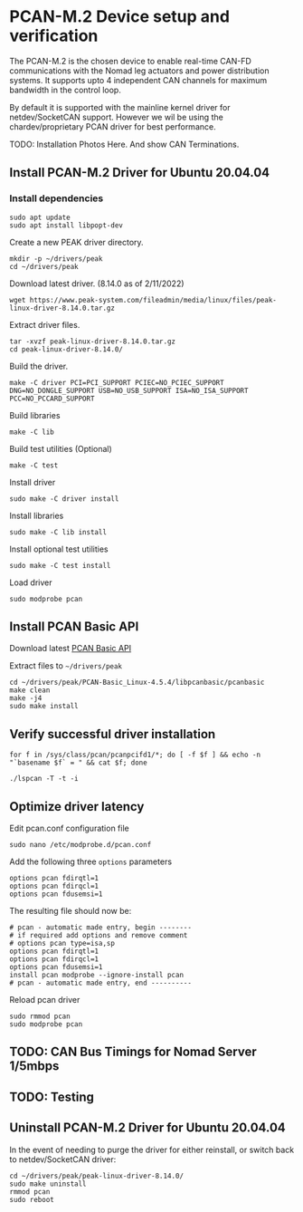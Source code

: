 # PCAN-M.2 Device setup and verification

The PCAN-M.2 is the chosen device to enable real-time CAN-FD communications with the Nomad leg actuators and power distribution systems. It supports upto 4 independent CAN channels for maximum bandwidth in the control loop.

By default it is supported with the mainline kernel driver for netdev/SocketCAN support.  However we wil be using the chardev/proprietary PCAN driver for best performance.  

TODO: Installation Photos Here.  And show CAN Terminations.

## Install PCAN-M.2 Driver for Ubuntu 20.04.04

### Install dependencies

```
sudo apt update
sudo apt install libpopt-dev
```

Create a new PEAK driver directory.

```
mkdir -p ~/drivers/peak
cd ~/drivers/peak
```

Download latest driver. (8.14.0 as of 2/11/2022)

```
wget https://www.peak-system.com/fileadmin/media/linux/files/peak-linux-driver-8.14.0.tar.gz
```

Extract driver files.

```
tar -xvzf peak-linux-driver-8.14.0.tar.gz
cd peak-linux-driver-8.14.0/
```

Build the driver.

```
make -C driver PCI=PCI_SUPPORT PCIEC=NO_PCIEC_SUPPORT DNG=NO_DONGLE_SUPPORT USB=NO_USB_SUPPORT ISA=NO_ISA_SUPPORT PCC=NO_PCCARD_SUPPORT
```

Build libraries

```
make -C lib
```

Build test utilities (Optional)

```
make -C test
```

Install driver

```
sudo make -C driver install
```

Install libraries

```
sudo make -C lib install
```

Install optional test utilities

```
sudo make -C test install
```

Load driver

```
sudo modprobe pcan
```

## Install PCAN Basic API

Download latest [PCAN Basic API](https://www.peak-system.com/quick/BasicLinux)

Extract files to ```~/drivers/peak```

```
cd ~/drivers/peak/PCAN-Basic_Linux-4.5.4/libpcanbasic/pcanbasic
make clean
make -j4
sudo make install
```

## Verify successful driver installation

```
for f in /sys/class/pcan/pcanpcifd1/*; do [ -f $f ] && echo -n "`basename $f` = " && cat $f; done
```

```
./lspcan -T -t -i
```

## Optimize driver latency

Edit pcan.conf configuration file

```
sudo nano /etc/modprobe.d/pcan.conf
```

Add the following three ```options``` parameters

```
options pcan fdirqtl=1
options pcan fdirqcl=1
options pcan fdusemsi=1
```

The resulting file should now be:

```
# pcan - automatic made entry, begin --------
# if required add options and remove comment
# options pcan type=isa,sp
options pcan fdirqtl=1
options pcan fdirqcl=1
options pcan fdusemsi=1
install pcan modprobe --ignore-install pcan
# pcan - automatic made entry, end ----------
```

Reload pcan driver

```
sudo rmmod pcan
sudo modprobe pcan
```



## TODO: CAN Bus Timings for Nomad Server 1/5mbps
## TODO: Testing


## Uninstall PCAN-M.2 Driver for Ubuntu 20.04.04

In the event of needing to purge the driver for either reinstall, or switch back to netdev/SocketCAN driver:

```
cd ~/drivers/peak/peak-linux-driver-8.14.0/ 
sudo make uninstall
rmmod pcan
sudo reboot
```

